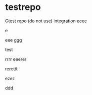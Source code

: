 # testrepo
Gtest repo (do not use)
integration
eeee






e

eee
ggg

test

rrrr
eeerer

rerettt


ezez

ddd
